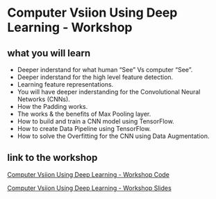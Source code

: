 # Computer Vsiion Using Deep Learning - Workshop



## what you will learn

* Deeper inderstand for what human “See” Vs computer “See”.
* Deeper inderstand for the high level feature detection.
* Learning feature representations.
* You will have deeper inderstanding for the Convolutional Neural Networks (CNNs).
* How the Padding works.
* The works & the benefits of Max Pooling layer.
* How to build and train a CNN model using TensorFlow.
* How to create Data Pipeline using TensorFlow.
* How to solve the Overfitting for the CNN using Data Augmentation.

## link to the workshop

[Computer Vsiion Using Deep Learning - Workshop Code](https://colab.research.google.com/github/TheAIDojo/Workshops/blob/main/Computer_Vision_Using_Deep_Learning/Computer_Vision_Using_Deep_Learning.ipynb)

[Computer Vsiion Using Deep Learning - Workshop Slides](https://aidojo-my.sharepoint.com/:p:/g/personal/muntadher_aidojo_co/EW7dNxiis4RPnVH6agpJm1cBpqUXolPdB3dTWQQmPUB6MQ?e=osN4JA)

